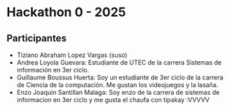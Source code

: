 # Hackathon 0 - 2025

## Participantes

- Tiziano Abraham Lopez Vargas (suso)
- Andrea Loyola Guevara: Estudiante de UTEC de la carrera Sistemas de información en 3er ciclo.
- Guillaume Boussus Huerta: Soy un estudiante de 3er ciclo de la carrera de Ciencia de la computación. Me gustan los videojuegos y la lasaña.
- Enzo Joaquin Santillan Malaga: Soy enzo de la carrera de sistemas de informacion en 3er ciclo y me gusta el chaufa con tipakay :VVVVV